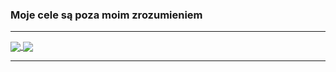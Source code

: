 ### Moje cele są poza moim zrozumieniem

---

<a href="https://github.com/anuraghazra/github-readme-stats">
  <img align="center" src="https://github-readme-stats.vercel.app/api?username=kimel-pk&show_icons=true&count_private=true&include_all_commits=true&custom_title=Moje statystyki&line_height=28&locale=pl&border_color=008000&title_color=008000&icon_color=008000" />
</a>
<a href="https://github.com/anuraghazra/convoychat">
  <img align="center" src="https://github-readme-stats.vercel.app/api/top-langs/?username=kimel-pk&layout=compact&langs_count=10&custom_title=Najczęściej używane języki&title_color=008000&border_color=008000" />
</a>

---
